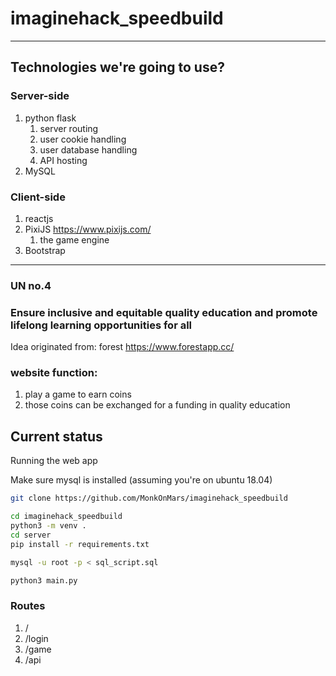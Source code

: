 # imaginehack_speedbuild

---

## Technologies we're going to use?


### Server-side
1. python flask
   1. server routing
   2. user cookie handling
   3. user database handling
   4. API hosting
2. MySQL

### Client-side
1. reactjs
2. PixiJS https://www.pixijs.com/
   1. the game engine
3. Bootstrap

---

### UN no.4 
### Ensure inclusive and equitable quality education and promote lifelong learning opportunities for all

Idea originated from: forest https://www.forestapp.cc/

### website function:
1. play a game to earn coins
2. those coins can be exchanged for a funding in quality education



## Current status

Running the web app

Make sure mysql is installed (assuming you're on ubuntu 18.04)

```bash
git clone https://github.com/MonkOnMars/imaginehack_speedbuild

cd imaginehack_speedbuild
python3 -m venv .
cd server
pip install -r requirements.txt

mysql -u root -p < sql_script.sql

python3 main.py
```


### Routes
1. /
2. /login
3. /game
4. /api